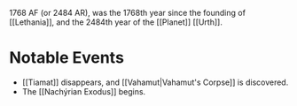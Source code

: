 1768 AF (or 2484 AR), was the 1768th year since the founding of [[Lethania]], and the 2484th year of the [[Planet]] [[Urth]].

# Notable Events
- [[Tiamat]] disappears, and [[Vahamut|Vahamut's Corpse]] is discovered.
- The [[Nachýrian Exodus]] begins.
